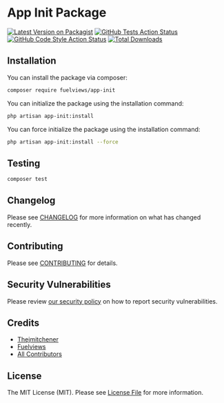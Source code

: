# App Init Package

[![Latest Version on Packagist](https://img.shields.io/packagist/v/fuelviews/app-init.svg?style=flat-square)](https://packagist.org/packages/fuelviews/app-init)
[![GitHub Tests Action Status](https://img.shields.io/github/actions/workflow/status/fuelviews/app-init/run-tests.yml?branch=main&label=tests&style=flat-square)](https://github.com/fuelviews/app-init/actions?query=workflow%3Arun-tests+branch%3Amain)
[![GitHub Code Style Action Status](https://img.shields.io/github/actions/workflow/status/fuelviews/app-init/fix-php-code-style-issues.yml?label=code%20style&style=flat-square)](https://github.com/fuelviews/app-init/actions?query=workflow%3A"Fix+PHP+code+style+issues")
[![Total Downloads](https://img.shields.io/packagist/dt/fuelviews/app-init.svg?style=flat-square)](https://packagist.org/packages/fuelviews/app-init)

## Installation

You can install the package via composer:

```bash
composer require fuelviews/app-init
```

You can initialize the package using the installation command:

```bash
php artisan app-init:install
```

You can force initialize the package using the installation command:


```bash
php artisan app-init:install --force
```

## Testing

```bash
composer test
```

## Changelog

Please see [CHANGELOG](CHANGELOG.md) for more information on what has changed recently.

## Contributing

Please see [CONTRIBUTING](CONTRIBUTING.md) for details.

## Security Vulnerabilities

Please review [our security policy](../../security/policy) on how to report security vulnerabilities.

## Credits

- [Thejmitchener](https://github.com/thejmitchener)
- [Fuelviews](https://github.com/fuelviews)
- [All Contributors](../../contributors)

## License

The MIT License (MIT). Please see [License File](LICENSE.md) for more information.
